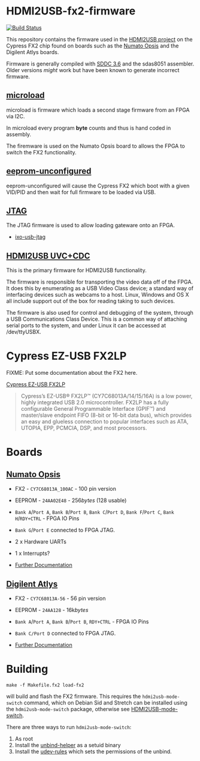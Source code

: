 # HDMI2USB-fx2-firmware
[![Build Status](https://api.travis-ci.org/timvideos/HDMI2USB-fx2-firmware.svg?branch=master)](https://travis-ci.org/timvideos/HDMI2USB-fx2-firmware)

This repository contains the firmware used in the 
[HDMI2USB project](https://hdmi2usb.tv) on the Cypress FX2 chip found on boards
such as the [Numato Opsis](https://opsis.hdmi2usb.tv) and the Digilent Atlys
boards.

Firmware is generally compiled with [SDDC 3.6]() and the sdas8051 assembler.
Older versions *might* work but have been known to generate incorrect firmware.

## [microload](./microload)

microload is firmware which loads a second stage firmware from an FPGA via I2C.

In microload every program **byte** counts and thus is hand coded in assembly.

The firemware is used on the Numato Opsis board to allows the FPGA to switch
the FX2 functionality.

## [eeprom-unconfigured](./eeprom-unconfigured)

eeprom-unconfigured will cause the Cypress FX2 which boot with a given VID/PID
and then wait for full firmware to be loaded via USB.

## [JTAG](./jtag)

The JTAG firmware is used to allow loading gateware onto an FPGA.

 * [ixo-usb-jtag](https://github.com/mithro/ixo-usb-jtag)

## [HDMI2USB UVC+CDC](./hdmi2usb)

This is the primary firmware for HDMI2USB functionality.

The firmware is responsible for transporting the video data off of the FPGA. It
does this by enumerating as a USB Video Class device; a standard way of
interfacing devices such as webcams to a host. Linux, Windows and OS X all
include support out of the box for reading taking to such devices.

The firmware is also used for control and debugging of the system, through a
USB Communications Class Device. This is a common way of attaching serial ports
to the system, and under Linux it can be accessed at /dev/ttyUSBX.

# Cypress EZ-USB FX2LP

FIXME: Put some documentation about the FX2 here.

[Cypress EZ-USB FX2LP](http://www.cypress.com/?id=193)

> Cypress’s EZ-USB® FX2LP™ (CY7C68013A/14/15/16A) is a low power, highly
> integrated USB 2.0 microcontroller. FX2LP has a fully configurable General
> Programmable Interface (GPIF™) and master/slave endpoint FIFO (8-bit or
> 16-bit data bus), which provides an easy and glueless connection to popular
> interfaces such as ATA, UTOPIA, EPP, PCMCIA, DSP, and most processors.

# Boards

## [Numato Opsis](https://opsis.hdmi2usb.tv)

 * FX2 - `CY7C68013A_100AC` - 100 pin version
 * EEPROM - `24AA02E48` -  256*bytes* (128 usable)

 * `Bank A`/`Port A`, `Bank B`/`Port B`, `Bank C`/`Port D`, `Bank F`/`Port C`, `Bank H`/`RDY+CTRL` - FPGA IO Pins
 * `Bank G`/`Port E` connected to FPGA JTAG.
 * 2 x Hardware UARTs
 * 1 x Interrupts?

 * [Further Documentation](https://opsis.hdmi2usb.tv/features/usb-peripheral.html)

## [Digilent Atlys](https://www.digilentinc.com/atlys)

 * FX2 - `CY7C68013A-56` - 56 pin version
 * EEPROM - `24AA128` - 16k*bytes*

 * `Bank A`/`Port A`, `Bank B`/`Port B`, `RDY+CTRL` - FPGA IO Pins
 * `Bank C/Port D` connected to FPGA JTAG.


 * [Further Documentation](https://reference.digilentinc.com/atlys:atlys:atlys)

# Building

    make -f Makefile.fx2 load-fx2

will build and flash the FX2 firmware. This requires the `hdmi2usb-mode-switch`
command, which on Debian Sid and Stretch can be installed using the
`hdmi2usb-mode-switch` package, otherwise see
[HDMI2USB-mode-switch](https://github.com/timvideos/HDMI2USB-mode-switch).

There are three ways to run `hdmi2usb-mode-switch`:

 1. As root
 1. Install the
 [unbind-helper](https://github.com/timvideos/HDMI2USB-mode-switch/blob/master/unbind-helper.c)
 as a setuid binary
 1. Install the
 [udev-rules](https://github.com/timvideos/HDMI2USB-mode-switch/tree/master/udev)
 which sets the permissions of the unbind.
